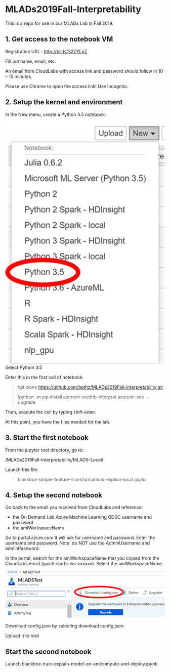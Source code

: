# MLADs2019Fall-Interpretability
This is a repo for use in our MLADs Lab in Fall 2019.

## 1. Get access to the notebook VM
Registration URL : http://bit.ly/32ZYLoZ

Fill out name, email, etc.

An email from CloudLabs with access link and password should follow in 10 – 15 minutes.​

Please use Chrome to open the access link! Use Incognito.

## 2. Setup the kernel and environment

In the New menu, create a Python 3.5 notebook:

![New menu](img/newnb2.png "New")
Select Python 3.5

Enter this in the first cell of notebook:

> !git clone https://github.com/bethz/MLADs2019Fall-Interpretability.git
> 
> !python -m pip install azureml-contrib-interpret azureml-sdk --upgrade

Then, execute the cell by typing shift-enter.

At this point, you have the files needed for the lab.

## 3. Start the first notebook

From the jupyter root directory, go to:

/MLADs2019Fall-Interpretability/MLADS-Local/

Launch this file:
> blackbox-simple-feature-transformations-explain-local.ipynb

## 4. Setup the second notebook

Go back to the email you received from CloudLabs and reference:
- the On Demand Lab Azure Machine Learning ODSC username and password
- the amlWorkspaceName

Go to portal.azure.com
It will ask for username and password. Enter the username and password. 
Note: do NOT use the AdminUsername and adminPassword.

In the portal, search for the amlWorkspaceName that you copied from the CloudLabs email (quick-starts-ws-xxxxxx).
Select the amlWorkspaceName.

![download](img/configjson.png "download")

Download config.json by selecting download config.json.

Upload it to root

## Start the second notebook
Launch blackbox-train-explain-model-on-amlcompute-and-deploy.ipynb

